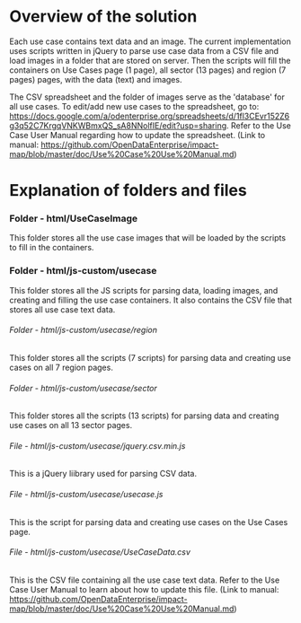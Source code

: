 # Overview of the solution

Each use case contains text data and an image. The current implementation uses scripts written in jQuery to parse use case data from a CSV file and load images in a folder that are stored on server. Then the scripts will fill the containers on Use Cases page (1 page), all sector (13 pages) and region (7 pages) pages, with the data (text) and images.

The CSV spreadsheet and the folder of images serve as the 'database' for all use cases. To edit/add new use cases to the spreadsheet, go to: https://docs.google.com/a/odenterprise.org/spreadsheets/d/1fl3CEvr152Z6g3q52C7KrgqVNKWBmxQS_sA8NNolfIE/edit?usp=sharing. Refer to the Use Case User Manual regarding how to update the spreadsheet. (Link to manual: https://github.com/OpenDataEnterprise/impact-map/blob/master/doc/Use%20Case%20Use%20Manual.md)

# Explanation of folders and files

### Folder - html/UseCaseImage

This folder stores all the use case images that will be loaded by the scripts to fill in the containers.

### Folder - html/js-custom/usecase

This folder stores all the JS scripts for parsing data, loading images, and creating and filling the use case containers. It also contains the CSV file that stores all use case text data.

###### Folder - html/js-custom/usecase/region

This folder stores all the scripts (7 scripts) for parsing data and creating use cases on all 7 region pages.

###### Folder - html/js-custom/usecase/sector

This folder stores all the scripts (13 scripts) for parsing data and creating use cases on all 13 sector pages.

###### File - html/js-custom/usecase/jquery.csv.min.js

This is a jQuery liibrary used for parsing CSV data.

###### File - html/js-custom/usecase/usecase.js

This is the script for parsing data and creating use cases on the Use Cases page.

###### File - html/js-custom/usecase/UseCaseData.csv

This is the CSV file containing all the use case text data. Refer to the Use Case User Manual to learn about how to update this file. (Link to manual: https://github.com/OpenDataEnterprise/impact-map/blob/master/doc/Use%20Case%20Use%20Manual.md)
